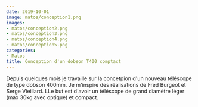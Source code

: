 ```yaml
---
date: 2019-10-01
image: matos/conception1.png
images:
- matos/conception2.png
- matos/conception3.png
- matos/conception4.png
- matos/conception5.png
categories: 
- Matos 
title: Conception d'un dobson T400 comptact
---
```

Depuis quelques mois je travaille sur la concetpion d'un nouveau téléscope de type dobson 400mm. Je m'inspire des réalisations de Fred Burgeot et Serge Vieillard. LLe but est d'avoir un téléscope de grand diamètre léger (max 30kg avec optique) et compact. 